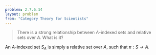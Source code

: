 ```yaml
---
problem: 2.7.6.14 
layout: problem
from: "Category Theory for Scientists"
---
```


> There is a strong relationship between $A$-indexed sets and relative sets over
> $A$. What is it?

An $A$-indexed set $S_A$ is simply a relative set over $A$, such that 
$\pi: S\to A$.
